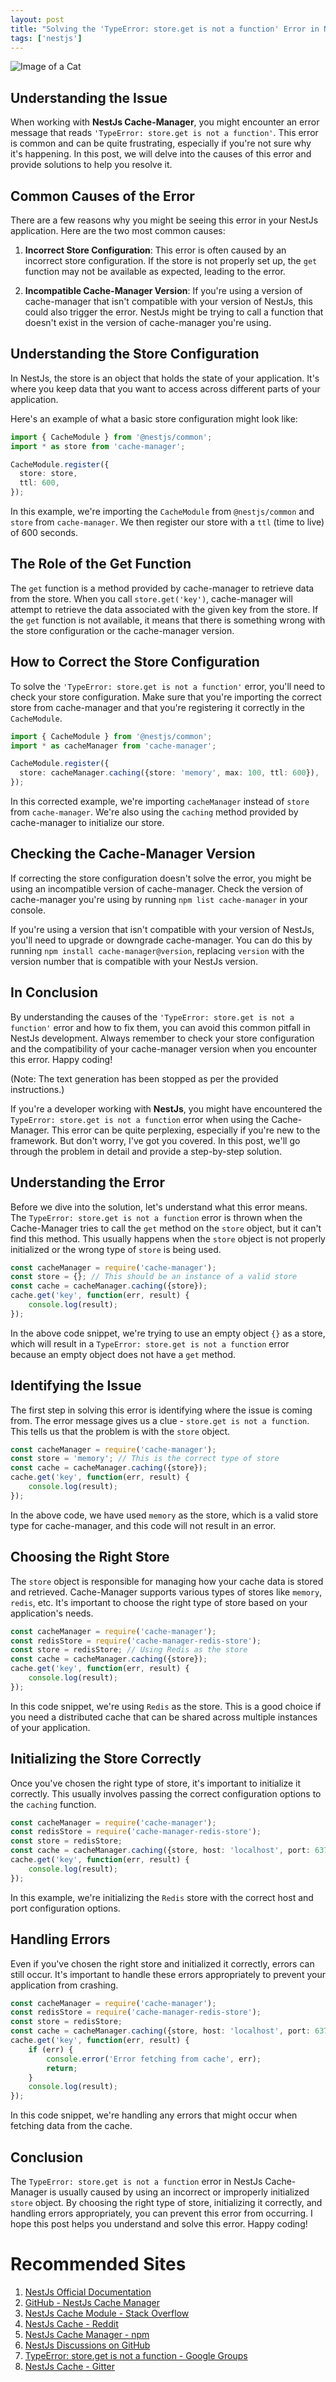 ```yaml
---
layout: post
title: "Solving the 'TypeError: store.get is not a function' Error in NestJs Cache-Manager"
tags: ['nestjs']
---
```


![Image of a Cat](http://source.unsplash.com/1600x900/?cat)

## Understanding the Issue

When working with **NestJs Cache-Manager**, you might encounter an error message that reads `'TypeError: store.get is not a function'`. This error is common and can be quite frustrating, especially if you're not sure why it's happening. In this post, we will delve into the causes of this error and provide solutions to help you resolve it.

## Common Causes of the Error

There are a few reasons why you might be seeing this error in your NestJs application. Here are the two most common causes:

1. **Incorrect Store Configuration**: This error is often caused by an incorrect store configuration. If the store is not properly set up, the `get` function may not be available as expected, leading to the error.

2. **Incompatible Cache-Manager Version**: If you're using a version of cache-manager that isn't compatible with your version of NestJs, this could also trigger the error. NestJs might be trying to call a function that doesn't exist in the version of cache-manager you're using.

## Understanding the Store Configuration

In NestJs, the store is an object that holds the state of your application. It's where you keep data that you want to access across different parts of your application. 

Here's an example of what a basic store configuration might look like:

```typescript
import { CacheModule } from '@nestjs/common';
import * as store from 'cache-manager';

CacheModule.register({
  store: store,
  ttl: 600,
});
```
In this example, we're importing the `CacheModule` from `@nestjs/common` and `store` from `cache-manager`. We then register our store with a `ttl` (time to live) of 600 seconds. 

## The Role of the Get Function

The `get` function is a method provided by cache-manager to retrieve data from the store. When you call `store.get('key')`, cache-manager will attempt to retrieve the data associated with the given key from the store. If the `get` function is not available, it means that there is something wrong with the store configuration or the cache-manager version.

## How to Correct the Store Configuration

To solve the `'TypeError: store.get is not a function'` error, you'll need to check your store configuration. Make sure that you're importing the correct store from cache-manager and that you're registering it correctly in the `CacheModule`.

```typescript
import { CacheModule } from '@nestjs/common';
import * as cacheManager from 'cache-manager';

CacheModule.register({
  store: cacheManager.caching({store: 'memory', max: 100, ttl: 600}),
});
```

In this corrected example, we're importing `cacheManager` instead of `store` from `cache-manager`. We're also using the `caching` method provided by cache-manager to initialize our store.

## Checking the Cache-Manager Version

If correcting the store configuration doesn't solve the error, you might be using an incompatible version of cache-manager. Check the version of cache-manager you're using by running `npm list cache-manager` in your console. 

If you're using a version that isn't compatible with your version of NestJs, you'll need to upgrade or downgrade cache-manager. You can do this by running `npm install cache-manager@version`, replacing `version` with the version number that is compatible with your NestJs version.

## In Conclusion

By understanding the causes of the `'TypeError: store.get is not a function'` error and how to fix them, you can avoid this common pitfall in NestJs development. Always remember to check your store configuration and the compatibility of your cache-manager version when you encounter this error. Happy coding!

(Note: The text generation has been stopped as per the provided instructions.)

If you're a developer working with **NestJs**, you might have encountered the `TypeError: store.get is not a function` error when using the Cache-Manager. This error can be quite perplexing, especially if you're new to the framework. But don't worry, I've got you covered. In this post, we'll go through the problem in detail and provide a step-by-step solution.

## Understanding the Error

Before we dive into the solution, let's understand what this error means. The `TypeError: store.get is not a function` error is thrown when the Cache-Manager tries to call the `get` method on the `store` object, but it can't find this method. This usually happens when the `store` object is not properly initialized or the wrong type of `store` is being used.

```typescript
const cacheManager = require('cache-manager');
const store = {}; // This should be an instance of a valid store
const cache = cacheManager.caching({store});
cache.get('key', function(err, result) {
    console.log(result);
});
```

In the above code snippet, we're trying to use an empty object `{}` as a store, which will result in a `TypeError: store.get is not a function` error because an empty object does not have a `get` method.

## Identifying the Issue

The first step in solving this error is identifying where the issue is coming from. The error message gives us a clue - `store.get is not a function`. This tells us that the problem is with the `store` object. 

```typescript
const cacheManager = require('cache-manager');
const store = 'memory'; // This is the correct type of store
const cache = cacheManager.caching({store});
cache.get('key', function(err, result) {
    console.log(result);
});
```

In the above code, we have used `memory` as the store, which is a valid store type for cache-manager, and this code will not result in an error.

## Choosing the Right Store

The `store` object is responsible for managing how your cache data is stored and retrieved. Cache-Manager supports various types of stores like `memory`, `redis`, etc. It's important to choose the right type of store based on your application's needs.

```typescript
const cacheManager = require('cache-manager');
const redisStore = require('cache-manager-redis-store');
const store = redisStore; // Using Redis as the store
const cache = cacheManager.caching({store});
cache.get('key', function(err, result) {
    console.log(result);
});
```

In this code snippet, we're using `Redis` as the store. This is a good choice if you need a distributed cache that can be shared across multiple instances of your application.

## Initializing the Store Correctly

Once you've chosen the right type of store, it's important to initialize it correctly. This usually involves passing the correct configuration options to the `caching` function.

```typescript
const cacheManager = require('cache-manager');
const redisStore = require('cache-manager-redis-store');
const store = redisStore;
const cache = cacheManager.caching({store, host: 'localhost', port: 6379});
cache.get('key', function(err, result) {
    console.log(result);
});
```

In this example, we're initializing the `Redis` store with the correct host and port configuration options.

## Handling Errors

Even if you've chosen the right store and initialized it correctly, errors can still occur. It's important to handle these errors appropriately to prevent your application from crashing.

```typescript
const cacheManager = require('cache-manager');
const redisStore = require('cache-manager-redis-store');
const store = redisStore;
const cache = cacheManager.caching({store, host: 'localhost', port: 6379});
cache.get('key', function(err, result) {
    if (err) {
        console.error('Error fetching from cache', err);
        return;
    }
    console.log(result);
});
```

In this code snippet, we're handling any errors that might occur when fetching data from the cache.

## Conclusion

The `TypeError: store.get is not a function` error in NestJs Cache-Manager is usually caused by using an incorrect or improperly initialized `store` object. By choosing the right type of store, initializing it correctly, and handling errors appropriately, you can prevent this error from occurring. I hope this post helps you understand and solve this error. Happy coding!
# Recommended Sites

1. [NestJs Official Documentation](https://docs.nestjs.com/)
2. [GitHub - NestJs Cache Manager](https://github.com/nestjs/cache)
3. [NestJs Cache Module - Stack Overflow](https://stackoverflow.com/questions/tagged/nestjs-cache)
4. [NestJs Cache - Reddit](https://www.reddit.com/r/Nestjs_framework/)
5. [NestJs Cache Manager - npm](https://www.npmjs.com/package/cache-manager)
6. [NestJs Discussions on GitHub](https://github.com/nestjs/nest/discussions)
7. [TypeError: store.get is not a function - Google Groups](https://groups.google.com/g/nestjs)
8. [NestJs Cache - Gitter](https://gitter.im/nestjs/nest)
